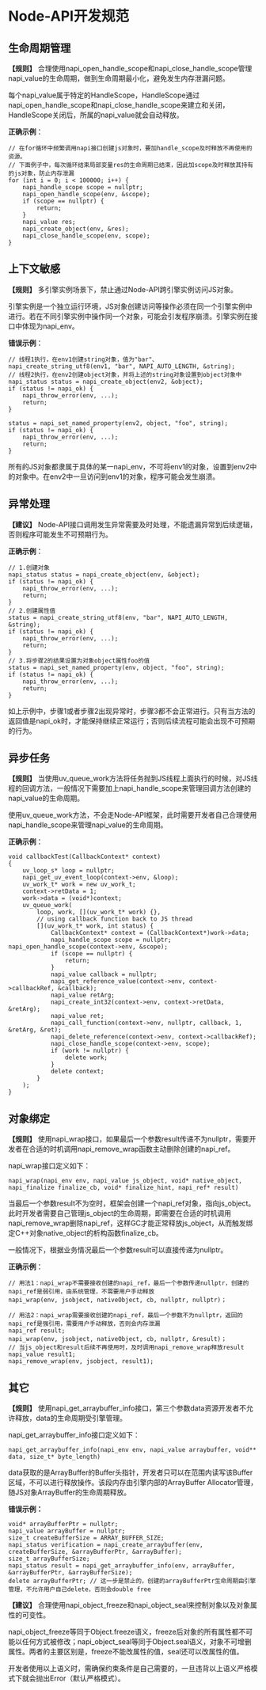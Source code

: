 # Node-API开发规范


## 生命周期管理

**【规则】** 合理使用napi_open_handle_scope和napi_close_handle_scope管理napi_value的生命周期，做到生命周期最小化，避免发生内存泄漏问题。


每个napi_value属于特定的HandleScope，HandleScope通过napi_open_handle_scope和napi_close_handle_scope来建立和关闭，HandleScope关闭后，所属的napi_value就会自动释放。


**正确示例**：


```
// 在for循环中频繁调用napi接口创建js对象时，要加handle_scope及时释放不再使用的资源。 
// 下面例子中，每次循环结束局部变量res的生命周期已结束，因此加scope及时释放其持有的js对象，防止内存泄漏
for (int i = 0; i < 100000; i++) { 
    napi_handle_scope scope = nullptr;   
    napi_open_handle_scope(env, &scope); 
    if (scope == nullptr) { 
        return; 
    } 
    napi_value res; 
    napi_create_object(env, &res); 
    napi_close_handle_scope(env, scope); 
}
```


## 上下文敏感

**【规则】** 多引擎实例场景下，禁止通过Node-API跨引擎实例访问JS对象。


引擎实例是一个独立运行环境，JS对象创建访问等操作必须在同一个引擎实例中进行。若在不同引擎实例中操作同一个对象，可能会引发程序崩溃。引擎实例在接口中体现为napi_env。


**错误示例**：


```
// 线程1执行，在env1创建string对象，值为"bar"、 
napi_create_string_utf8(env1, "bar", NAPI_AUTO_LENGTH, &string);
// 线程2执行，在env2创建object对象，并将上述的string对象设置到object对象中
napi_status status = napi_create_object(env2, &object); 
if (status != napi_ok) { 
    napi_throw_error(env, ...); 
    return; 
} 

status = napi_set_named_property(env2, object, "foo", string); 
if (status != napi_ok) { 
    napi_throw_error(env, ...); 
    return; 
}
```


所有的JS对象都隶属于具体的某一napi_env，不可将env1的对象，设置到env2中的对象中。在env2中一旦访问到env1的对象，程序可能会发生崩溃。


## 异常处理

**【建议】** Node-API接口调用发生异常需要及时处理，不能遗漏异常到后续逻辑，否则程序可能发生不可预期行为。


**正确示例**：


```
// 1.创建对象
napi_status status = napi_create_object(env, &object); 
if (status != napi_ok) { 
    napi_throw_error(env, ...); 
    return;
} 
// 2.创建属性值 
status = napi_create_string_utf8(env, "bar", NAPI_AUTO_LENGTH, &string); 
if (status != napi_ok) { 
    napi_throw_error(env, ...); 
    return; 
} 
// 3.将步骤2的结果设置为对象object属性foo的值 
status = napi_set_named_property(env, object, "foo", string); 
if (status != napi_ok) { 
    napi_throw_error(env, ...); 
    return; 
}
```


如上示例中，步骤1或者步骤2出现异常时，步骤3都不会正常进行。只有当方法的返回值是napi_ok时，才能保持继续正常运行；否则后续流程可能会出现不可预期的行为。


## 异步任务

**【规则】** 当使用uv_queue_work方法将任务抛到JS线程上面执行的时候，对JS线程的回调方法，一般情况下需要加上napi_handle_scope来管理回调方法创建的napi_value的生命周期。


使用uv_queue_work方法，不会走Node-API框架，此时需要开发者自己合理使用napi_handle_scope来管理napi_value的生命周期。


**正确示例**：


```
void callbackTest(CallbackContext* context) 
{ 
    uv_loop_s* loop = nullptr; 
    napi_get_uv_event_loop(context->env, &loop); 
    uv_work_t* work = new uv_work_t; 
    context->retData = 1; 
    work->data = (void*)context; 
    uv_queue_work( 
        loop, work, [](uv_work_t* work) {}, 
        // using callback function back to JS thread 
        [](uv_work_t* work, int status) { 
            CallbackContext* context = (CallbackContext*)work->data; 
            napi_handle_scope scope = nullptr; napi_open_handle_scope(context->env, &scope); 
            if (scope == nullptr) { 
                return; 
            } 
            napi_value callback = nullptr; 
            napi_get_reference_value(context->env, context->callbackRef, &callback); 
            napi_value retArg; 
            napi_create_int32(context->env, context->retData, &retArg); 
            napi_value ret; 
            napi_call_function(context->env, nullptr, callback, 1, &retArg, &ret); 
            napi_delete_reference(context->env, context->callbackRef); 
            napi_close_handle_scope(context->env, scope); 
            if (work != nullptr) { 
                delete work; 
            } 
            delete context; 
        } 
    ); 
}
```


## 对象绑定

**【规则】** 使用napi_wrap接口，如果最后一个参数result传递不为nullptr，需要开发者在合适的时机调用napi_remove_wrap函数主动删除创建的napi_ref。

napi_wrap接口定义如下：

```
napi_wrap(napi_env env, napi_value js_object, void* native_object, napi_finalize finalize_cb, void* finalize_hint, napi_ref* result)
```

当最后一个参数result不为空时，框架会创建一个napi_ref对象，指向js_object。此时开发者需要自己管理js_object的生命周期，即需要在合适的时机调用napi_remove_wrap删除napi_ref，这样GC才能正常释放js_object，从而触发绑定C++对象native_object的析构函数finalize_cb。

一般情况下，根据业务情况最后一个参数result可以直接传递为nullptr。

**正确示例**：

```
// 用法1：napi_wrap不需要接收创建的napi_ref，最后一个参数传递nullptr，创建的napi_ref是弱引用，由系统管理，不需要用户手动释放 
napi_wrap(env, jsobject, nativeObject, cb, nullptr, nullptr)； 

// 用法2：napi_wrap需要接收创建的napi_ref，最后一个参数不为nullptr，返回的napi_ref是强引用，需要用户手动释放，否则会内存泄漏 
napi_ref result; 
napi_wrap(env, jsobject, nativeObject, cb, nullptr, &result)； 
// 当js_object和result后续不再使用时，及时调用napi_remove_wrap释放result 
napi_value result1; 
napi_remove_wrap(env, jsobject, result1);
```


## 其它

**【规则】** 使用napi_get_arraybuffer_info接口，第三个参数data资源开发者不允许释放，data的生命周期受引擎管理。

napi_get_arraybuffer_info接口定义如下：

```
napi_get_arraybuffer_info(napi_env env, napi_value arraybuffer, void** data, size_t* byte_length)
```

data获取的是ArrayBuffer的Buffer头指针，开发者只可以在范围内读写该Buffer区域，不可以进行释放操作。该段内存由引擎内部的ArrayBuffer Allocator管理，随JS对象ArrayBuffer的生命周期释放。

**错误示例：**

```
void* arrayBufferPtr = nullptr;
napi_value arrayBuffer = nullptr;
size_t createBufferSize = ARRAY_BUFFER_SIZE;
napi_status verification = napi_create_arraybuffer(env, createBufferSize, &arrayBufferPtr, &arrayBuffer);
size_t arrayBufferSize;
napi_status result = napi_get_arraybuffer_info(env, arrayBuffer, &arrayBufferPtr, &arrayBufferSize);
delete arrayBufferPtr; // 这一步是禁止的，创建的arrayBufferPtr生命周期由引擎管理，不允许用户自己delete，否则会double free
```

**【建议】** 合理使用napi_object_freeze和napi_object_seal来控制对象以及对象属性的可变性。

napi_object_freeze等同于Object.freeze语义，freeze后对象的所有属性都不可能以任何方式被修改；napi_object_seal等同于Object.seal语义，对象不可增删属性。两者的主要区别是，freeze不能改属性的值，seal还可以改属性的值。

开发者使用以上语义时，需确保约束条件是自己需要的，一旦违背以上语义严格模式下就会抛出Error（默认严格模式）。
